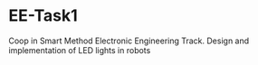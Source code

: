 # EE-Task1
Coop in Smart Method Electronic Engineering Track. Design and implementation of LED lights in robots
